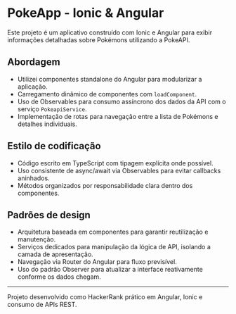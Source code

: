 # PokeApp - Ionic & Angular

Este projeto é um aplicativo construído com Ionic e Angular para exibir informações detalhadas sobre Pokémons utilizando a PokeAPI.

## Abordagem

- Utilizei componentes standalone do Angular para modularizar a aplicação.
- Carregamento dinâmico de componentes com `loadComponent`.
- Uso de Observables para consumo assíncrono dos dados da API com o serviço `PokeapiService`.
- Implementação de rotas para navegação entre a lista de Pokémons e detalhes individuais.

## Estilo de codificação

- Código escrito em TypeScript com tipagem explícita onde possível.
- Uso consistente de async/await via Observables para evitar callbacks aninhados.
- Métodos organizados por responsabilidade clara dentro dos componentes.

## Padrões de design

- Arquitetura baseada em componentes para garantir reutilização e manutenção.
- Serviços dedicados para manipulação da lógica de API, isolando a camada de apresentação.
- Navegação via Router do Angular para fluxo previsível.
- Uso do padrão Observer para atualizar a interface reativamente conforme os dados chegam.

---
Projeto desenvolvido como HackerRank prático em Angular, Ionic e consumo de APIs REST.
